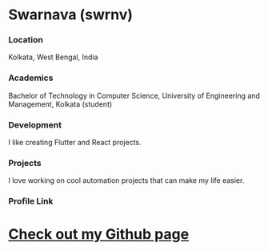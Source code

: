 # Swarnava (swrnv)

### Location

Kolkata, West Bengal, India

### Academics

Bachelor of Technology in Computer Science, University of Engineering and Management, Kolkata (student)

### Development

I like creating Flutter and React projects.

### Projects

I love working on cool automation projects that can make my life easier.

### Profile Link

# [Check out my Github page](https://github.com/swrnv)
